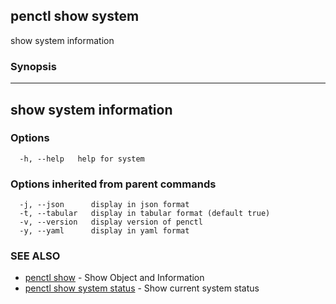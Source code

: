 ## penctl show system

show system information

### Synopsis



------------------------------------
 show system information 
------------------------------------


### Options

```
  -h, --help   help for system
```

### Options inherited from parent commands

```
  -j, --json      display in json format
  -t, --tabular   display in tabular format (default true)
  -v, --version   display version of penctl
  -y, --yaml      display in yaml format
```

### SEE ALSO
* [penctl show](penctl_show.md)	 - Show Object and Information
* [penctl show system status](penctl_show_system_status.md)	 - Show current system status


